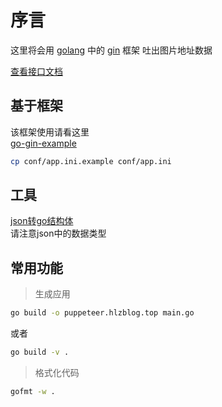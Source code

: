 # 序言
这里将会用 [golang](https://golang.org/) 中的 [gin](https://www.yoytang.com/go-gin-doc.html) 框架 吐出图片地址数据  

[查看接口文档](http://api_puppeteer.doc.hlzblog.top/)  

## 基于框架
该框架使用请看这里  
[go-gin-example](https://github.com/HaleyLeoZhang/node_puppeteer_example_go/blob/master/README_ZH.md)   

~~~bash
cp conf/app.ini.example conf/app.ini  
~~~

## 工具

[json转go结构体](https://www.sojson.com/json/json2go.html)  
请注意json中的数据类型  

## 常用功能

> 生成应用

~~~bash
go build -o puppeteer.hlzblog.top main.go
~~~

或者  

~~~bash
go build -v .
~~~

> 格式化代码

~~~bash
gofmt -w .
~~~